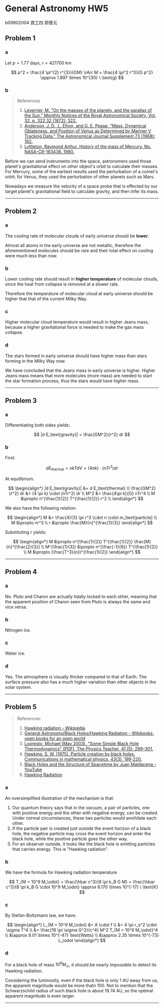 # General Astronomy HW5

b09902004 資工四 郭懷元

## Problem 1

### a

Let $p = 1.77\ \text{days}$, $r=421700 \ \text{km}$

$$
p^2 = \frac{4 \pi^{2} r^{3}}{GM}
\rArr M = \frac{4 \pi^2 r^3}{G p^2}
\approx 1.897 \times 10^{30} \ \text{g}
$$

### b

> References
>
> 1. [Leverrier, M. "On the masses of the planets, and the parallax of the Sun." Monthly Notices of the Royal Astronomical Society, Vol. 32, p. 322 32 (1872): 322.](https://adsabs.harvard.edu/full/1872MNRAS..32..322L)
> 2. [Anderson, J. D., L. Efron, and G. E. Pease. "Mass, Dynamical Oblateness, and Position of Venus as Determined by Mariner V Tracking Data." The Astronomical Journal Supplement 73 (1968): 162.](https://ui.adsabs.harvard.edu/abs/1968AJS....73R.162A/abstract)
> 3. [Lyttleton, Raymond Arthur. History of the mass of Mercury. No. NASA-CR-163438. 1980.](https://ui.adsabs.harvard.edu/abs/1980QJRAS..21..400L/abstract)

Before we can send instruments into the space, astronomers used those planet's gravitational effect on other object's orbit to calculate their masses. For Mercury, some of the earliest results used the perturbation of a comet's orbit; for Venus, they used the perturbation of other planets such as Mars.

Nowadays we measure the velocity of a space probe that is effected by our target planet's gravitational field to calculate gravity, and then infer its mass.

---

## Problem 2

### a

The cooling rate of molecular clouds of early universe should be **lower**.

Almost all atoms in the early universe are not metallic, therefore the aforementioned molecules should be rare and their total effect on cooling were much less than now.

### b

Lower cooling rate should result in **higher temperature** of molecular clouds, since the heat from collapse is removed at a slower rate.

Therefore the temperature of molecular cloud at early universe should be higher that that of the current Milky Way.

<div style="page-break-before: always;"></div>

### c

Higher molecular cloud temperature would result in higher Jeans mass, because a higher gravitational force is needed to make the gas mass collapse.

### d

The stars formed in early universe should have higher mass than stars forming in the Milky Way now.

We have concluded that the Jeans mass in early universe is higher. Higher Jeans mass means that more molecules (more mass) are needed to start the star formation process, thus the stars would have higher mass.

---

## Problem 3

### a

Differentiating both sides yields:

$$
|d E_\text{gravity}| = \frac{GM^2}{r^2} dr
$$

### b

First:

$$
d E_\text{thermal} = nkT dV = (4 \pi k) \cdot (nTr^2) dr
$$

At equilibrium:

$$
\begin{align*}
    |d E_\text{gravity}| &= d E_\text{thermal} \\
    \frac{GM^2}{r^2} dr &= (4 \pi k) \cdot (nTr^2) dr \\
    M^2 &= \frac{4\pi k}{G} nTr^4 \\
    M &\propto n^{\frac{1}{2}} T^{\frac{1}{2}} r^2 \\
\end{align*}
$$

We also have the following relation:

$$
\begin{align*}
    M &= \frac{4}{3} \pi r^3 \cdot n \cdot m_\text{particle} \\
    M &\propto nr^3 \\
    r &\propto \frac{M}{n}^{\frac{1}{3}}
\end{align*}
$$

Substituting $r$ yields:

$$
\begin{align*}
M &\propto n^{\frac{1}{2}} T^{\frac{1}{2}} \frac{M}{n}^{\frac{2}{3}} \\
M^{\frac{1}{3}} &\propto n^{\frac{-1}{6}} T^{\frac{1}{2}} \\
M &\propto (\frac{T^3}{n})^{\frac{1}{2}}
\end{align*}
$$

---
<div style="page-break-before: always;"></div>

## Problem 4

### a

No. Pluto and Charon are actually tidally locked to each other, meaning that the apparent position of Charon seen from Pluto is always the same and vice versa.

### b

Nitrogen ice.

### c

Water ice.

### d

Yes. The atmosphere is visually thicker compared to that of Earth. The surface pressure also has a much higher variation than other objects in the solar system.

---

## Problem 5

> References:
>
> 1. [Hawking radiation - Wikipedia](https://en.wikipedia.org/wiki/Hawking_radiation)
> 2. [General Astronomy/Black Holes/Hawking Radiation - Wikibooks, open books for an open world](https://en.wikibooks.org/wiki/General_Astronomy/Black_Holes/Hawking_Radiation)
> 3. [Lopresto, Michael (May 2003). "Some Simple Black Hole Thermodynamics" (PDF). The Physics Teacher. 41 (5): 299–301.](https://web.stanford.edu/~oas/SI/SRGR/lib/BlackHoleThermoShort.pdf)
> 4. [Hawking, S. W. (1975). Particle creation by black holes. Communications in mathematical physics, 43(3), 199-220.](https://link.springer.com/article/10.1007/BF02345020)
> 5. [Black Holes and the Structure of Spacetime by Juan Maldacena - YouTube](https://www.youtube.com/watch?v=d7HuP_abpKU)
> 6. [Hawking Radiation](https://jila.colorado.edu/~ajsh/bh/hawk.html)

### a

An oversimplified illustration of the mechanism is that:

1. Our quantum theory says that in the vacuum, a pair of particles, one with positive energy and the other with negative energy, can be created. Under normal circumstances, these two particles would annihilate each other.
2. If the particle pair is created just outside the event horizon of a black hole, the negative particle may cross the event horizon and enter the black hole, while the positive particle goes the other way.
3. For an observer outside, it looks like the black hole is emitting particles that carries energy. This is "Hawking radiation".

### b

We have the formula for Hawking radiation temperature

$$
T_{M = 10^9 M_\odot} = \frac{\hbar c^3}{8 \pi k_B G M}
= \frac{\hbar c^3}{8 \pi k_B G \cdot 10^9 M_\odot}
\approx 6.170 \times 10^{-17} \ \text{K}
$$

<div style="page-break-before: always;"></div>

### c

By Stefan-Boltzmann law, we have:

$$
\begin{align*}
    L_{M = 10^9 M_\odot} &= A \cdot f \\
    &= 4 \pi r_s^2 \cdot \sigma T^4 \\
    &= \frac{16 \pi \sigma G^2}{c^4} M^2 T_{M = 10^9 M_\odot}^4 \\
    &\approx 9.01 \times 10^{-47} \text{Watts} \\
    &\approx 2.35 \times 10^{-73} L_\odot
\end{align*}
$$

### d

For a black hole of mass $10^9 M_\odot$, it should be nearly impossible to detect its Hawking radiation.

Considering the luminosity, even if the black hole is only $1 \ \text{AU}$ away from us, the apparent magnitude would be more thatn 100. Not to mention that the Schwarzschild radius of such black hole is about $19.74 \ \text{AU}$, so the optimal apparent magnitude is even larger.

---
